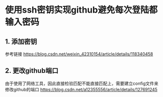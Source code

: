 # 使用ssh密钥实现github避免每次登陆都输入密码
## 1. 添加密钥
参考链接 https://blog.csdn.net/weixin_42310154/article/details/118340458

## 2. 更改github端口
由于使用了网络工具，因此直接检验匹配不能直接匹配上，需要建立config文件来修改github的端口
https://blog.csdn.net/a12355556/article/details/127691245